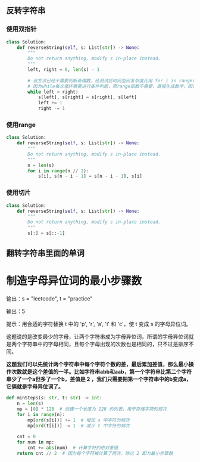 ## 反转字符串

### 使用双指针

```python
class Solution:
    def reverseString(self, s: List[str]) -> None:
        """
        Do not return anything, modify s in-place instead.
        """
        left, right = 0, len(s) - 1
        
        # 该方法已经不需要判断奇偶数，经测试后时间空间复杂度比用 for i in range(len(s)//2)更低
        # 因为while每次循环需要进行条件判断，而range函数不需要，直接生成数字，因此时间复杂度更低。推荐使用range
        while left < right:
            s[left], s[right] = s[right], s[left]
            left += 1
            right -= 1
```

### 使用range

```python
class Solution:
    def reverseString(self, s: List[str]) -> None:
        """
        Do not return anything, modify s in-place instead.
        """
        n = len(s)
        for i in range(n // 2):
            s[i], s[n - i - 1] = s[n - i - 1], s[i]
```

### 使用切片

```python
class Solution:
    def reverseString(self, s: List[str]) -> None:
        """
        Do not return anything, modify s in-place instead.
        """
        s[:] = s[::-1]
```

## 翻转字符串里面的单词

# 制造字母异位词的最小步骤数

输出：s = "leetcode", t = "practice"

输出：5

提示：用合适的字符替换 t 中的 'p', 'r', 'a', 'i' 和 'c'，使 t 变成 s 的字母异位词。

这题说的是改变最少的字母，让两个字符串成为字母异位词，所谓的字母异位词就是两个字符串中的字母相同，且每个字母出现的次数也是相同的，只不过是排序不同。

**这题我们可以先统计两个字符串中每个字符个数的差，最后累加差值，那么最小操作次数就是这个差值的一半。比如字符串abb和aab，第一个字符串比第二个字符串少了一个a但多了一个b，差值是 2 ，我们只需要把第一个字符串中的b变成a，它俩就是字母异位词了。**



```python
def minSteps(s: str, t: str) -> int:
    n = len(s)
    mp = [0] * 128  # 创建一个长度为 128 的列表，用于存储字符的频次
    for i in range(n):
        mp[ord(s[i])] += 1  # 增加 s 中字符的频次
        mp[ord(t[i])] -= 1  # 减少 t 中字符的频次
    
    cnt = 0
    for num in mp:
        cnt += abs(num)  # 计算字符的绝对差值
    return cnt // 2  # 因为每个字符被计算了两次，除以 2 即为最小步骤数
```

